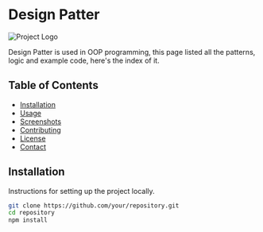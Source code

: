 
# Design Patter

![Project Logo](PythonCode/images/designPattern.png)

Design Patter is used in OOP programming, this page listed all the patterns, logic and example code, here's the index of it.

## Table of Contents

- [Installation](#installation)
- [Usage](#usage)
- [Screenshots](#screenshots)
- [Contributing](#contributing)
- [License](#license)
- [Contact](#contact)

## Installation

Instructions for setting up the project locally.

```sh
git clone https://github.com/your/repository.git
cd repository
npm install
